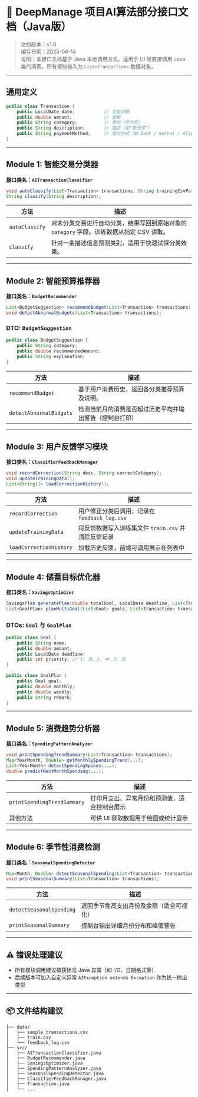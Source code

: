 # 🔌 DeepManage 项目AI算法部分接口文档（Java版）

> 文档版本：v1.0  
> 编写日期：2025-04-14  
> 说明：本接口文档基于 Java 本地调用方式，适用于 UI 层直接调用 Java 类的场景，所有模块输入为 `List<Transaction>` 数据对象。

---

## 通用定义

```java
public class Transaction {
    public LocalDate date;           // 交易日期
    public double amount;            // 金额
    public String category;          // 类别（可为空）
    public String description;       // 描述（如“麦当劳”）
    public String paymentMethod;     // 支付方式（如 Bank / WeChat / Alipay）
}
```

---

## Module 1: 智能交易分类器  
**接口类名：`AITransactionClassifier`**

```java
void autoClassify(List<Transaction> transactions, String trainingCsvPath);
String classify(String description);
```

| 方法 | 描述 |
|------|------|
| `autoClassify` | 对未分类交易进行自动分类，结果写回到原始对象的 `category` 字段。训练数据从指定 CSV 读取。 |
| `classify` | 针对一条描述信息预测类别，适用于快速试探分类效果。 |

---

## Module 2: 智能预算推荐器  
**接口类名：`BudgetRecommender`**

```java
List<BudgetSuggestion> recommendBudget(List<Transaction> transactions);
void detectAbnormalBudgets(List<Transaction> transactions);
```

### DTO: `BudgetSuggestion`

```java
public class BudgetSuggestion {
    public String category;
    public double recommendedAmount;
    public String explanation;
}
```

| 方法 | 描述 |
|------|------|
| `recommendBudget` | 基于用户消费历史，返回各分类推荐预算及说明。 |
| `detectAbnormalBudgets` | 检测当前月的消费是否超过历史平均并输出警告（控制台打印） |

---

## Module 3: 用户反馈学习模块  
**接口类名：`ClassifierFeedbackManager`**

```java
void recordCorrection(String desc, String correctCategory);
void updateTrainingData();
List<String[]> loadCorrectionHistory();
```

| 方法 | 描述 |
|------|------|
| `recordCorrection` | 用户修正分类后调用，记录在 `feedback_log.csv` |
| `updateTrainingData` | 将反馈数据写入训练集文件 `train.csv` 并清除反馈记录 |
| `loadCorrectionHistory` | 加载历史反馈，前端可调用展示在列表中 |

---

## Module 4: 储蓄目标优化器  
**接口类名：`SavingsOptimizer`**

```java
SavingsPlan generatePlan(double totalGoal, LocalDate deadline, List<Transaction> transactions);
List<GoalPlan> planMultiGoal(List<Goal> goals, List<Transaction> transactions);
```

### DTOs: `Goal` 与 `GoalPlan`

```java
public class Goal {
    public String name;
    public double amount;
    public LocalDate deadline;
    public int priority; // 1: 高，2: 中，3: 低
}

public class GoalPlan {
    public Goal goal;
    public double monthly;
    public double weekly;
    public String remark;
}
```

---

## Module 5: 消费趋势分析器  
**接口类名：`SpendingPatternAnalyzer`**

```java
void printSpendingTrendSummary(List<Transaction> transactions);
Map<YearMonth, Double> getMonthlySpendingTrend(...);
List<YearMonth> detectSpendingSpikes(...);
double predictNextMonthSpending(...);
```

| 方法 | 描述 |
|------|------|
| `printSpendingTrendSummary` | 打印月支出、异常月份和预测值，适合控制台展示 |
| 其他方法 | 可供 UI 获取数据用于绘图或统计展示 |

---

## Module 6: 季节性消费检测  
**接口类名：`SeasonalSpendingDetector`**

```java
Map<Month, Double> detectSeasonalSpending(List<Transaction> transactions);
void printSeasonalSummary(List<Transaction> transactions);
```

| 方法 | 描述 |
|------|------|
| `detectSeasonalSpending` | 返回季节性高支出月份及金额（适合可视化） |
| `printSeasonalSummary` | 控制台输出详细月份分布和峰值警告 |

---

## ⚠ 错误处理建议

- 所有模块调用建议捕获标准 Java 异常（如 I/O、日期格式等）
- 后续版本可加入自定义异常 `AIException extends Exception` 作为统一抛出类型

---

## 📦 文件结构建议

```
├── data/
│   ├── sample_transactions.csv
│   ├── train.csv
│   └── feedback_log.csv
├── src/
│   ├── AITransactionClassifier.java
│   ├── BudgetRecommender.java
│   ├── SavingsOptimizer.java
│   ├── SpendingPatternAnalyzer.java
│   ├── SeasonalSpendingDetector.java
│   ├── ClassifierFeedbackManager.java
│   ├── Transaction.java
│   └── ...
```
